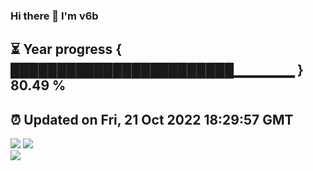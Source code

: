 ### Hi there 👋  I'm v6b  
⏳ Year progress { ████████████████████████▁▁▁▁▁▁ } 80.49 %
---
⏰ Updated on Fri, 21 Oct 2022 18:29:57 GMT
---
![](https://github-readme-stats.vercel.app/api?username=v6b&bg_color=30,e96443,904e95&title_color=fff&text_color=fff&layout=compact)
![](https://github-readme-stats.vercel.app/api/top-langs/?username=v6b&layout=compact&bg_color=30,e96443,904e95&title_color=fff&text_color=fff)  
![](https://gcore.jsdelivr.net/gh/v6b/v6b@main/assets/github-contribution-grid-snake.svg)

